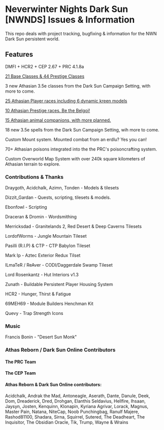 # Neverwinter Nights Dark Sun [NWNDS] Issues & Information

This repo deals with project tracking, bugfixing & information for the NWN Dark Sun persistent world.

## Features

DMFI + HCR2 + CEP 2.67 + PRC 4.1.8a

[21 Base Classes & 44 Prestige Classes](https://github.com/Jaysyn904/NWNDS/wiki/NWN-Dark-Sun-Availible-Class-List)

3 new Athasian 3.5e classes from the Dark Sun Campaign Setting, with more to come.

[25 Athasian Player races including 6 dynamic kreen models](https://github.com/Jaysyn904/NWNDS/wiki/NWN-Dark-Sun-Available-Race-List#base-races)

[10 Athasian Prestige races.  Be the Belgoi!](https://github.com/Jaysyn904/NWNDS/wiki/NWN-Dark-Sun-Availible-Class-List#prestige-classes)

[15 Athasian animal companions, with more planned.](https://github.com/Jaysyn904/NWNDS/wiki/NWN-Dark-Sun-Available-Animal-Companions)

18 new 3.5e spells from the Dark Sun Campaign Setting, wih more to come.

Custom Mount system.  Mounted combat from an erdlu?  Yes you can!

70+ Athasian poisons integrated into the the PRC's poisoncrafting system.

Custom Overworld Map System with over 240k square kilometers of Athasian terrain to explore.

### Contributions & Thanks

Draygoth, Acidchalk, Azimn, Tonden - Models & tilesets

Dizzit_Gardan - Quests, scripting, tilesets & models.

Ebonfowl - Scripting

Draceran & Dromin - Wordsmithing

Merricksdad - Granitelands 2, Red Desert & Deep Caverns Tilesets

LordofWorms - Jungle Mountain Tileset

Pasilli (R.I.P) & CTP - CTP Babylon Tileset

Mark Ip - Aztec Exterior Redux Tilset

ILmaTeR / ReAver - CODI/Daggerdale Swamp Tileset 

Lord Rosenkantz - Hut Interiors v1.3 

Zunath - Buildable Persistent Player Housing System

HCR2 - Hunger, Thirst & Fatigue

69MEH69 - Module Builders Henchman Kit

Quevy - Trap Strength Icons

### Music
Francis Bonin - "Desert Sun Monk"


### Athas Reborn / Dark Sun Online Contributors

#### The PRC Team

#### The CEP Team

#### Athas Reborn & Dark Sun Online contributors:
Acidchalk, Andrak the Mad, Antoneagle, Aserath, Dante, Danule, Deek, Dom, Dreaderick, Dred, Drohgan, Elanthis Seldavius, Hellfire, Ihsaan, Jaysyn, Josten, Kenquinn, Klonapin, Kyriana Agrivar, Lorack, Magnus, Master Pain, Natana, NiteCap, Noob Punchingbag, Ranulf Majere, Rashod81100, Shadara, Sirna, Squirrel, Sutered, The Deadheart, The Inquisitor, The Obsidian Oracle, Tik, Trump, Wayne & Wrains



